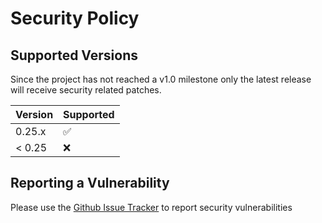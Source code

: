 # Security Policy

## Supported Versions

Since the project has not reached a v1.0 milestone only the latest
release will receive security related patches. 

| Version | Supported          |
| ------- | ------------------ |
| 0.25.x  | :white_check_mark: |
| < 0.25  | :x:                |

## Reporting a Vulnerability

Please use the [Github Issue Tracker](https://github.com/philips-software/go-hsdp-api/issues) to report security vulnerabilities
